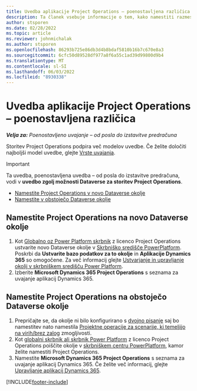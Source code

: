 ```yaml
---
title: Uvedba aplikacije Project Operations – poenostavljena različica
description: Ta članek vsebuje informacije o tem, kako namestiti razmestitev Project Operations lite – dogovor o predračunu.
author: stsporen
ms.date: 02/28/2022
ms.topic: article
ms.reviewer: johnmichalak
ms.author: stsporen
ms.openlocfilehash: 86293b725e86db3d4b8bdaf5810b16b7c670e8a3
ms.sourcegitcommit: 6cfc50d89528df977a8f6a55c1ad39d99800d9b4
ms.translationtype: MT
ms.contentlocale: sl-SI
ms.lasthandoff: 06/03/2022
ms.locfileid: "8930338"
---
```

# <a name="deploy-project-operations---lite"></a>Uvedba aplikacije Project Operations – poenostavljena različica

_**Velja za:** Poenostavljeno uvajanje – od posla do izstavitve predračuna_



Storitev Project Operations podpira več modelov uvedbe. Če želite določiti najboljši model uvedbe, glejte [Vrste uvajanja](determine-deployment-type.md).


> [!IMPORTANT]
> Ta uvedba, poenostavljena uvedba – od posla do izstavitve predračuna, vodi v **uvedbo zgolj možnosti Dataverse za storitev Project Operations**.

- [Namestite Project Operations v novo Dataverse okolje](#new)
- [Namestite v obstoječo Dataverse okolje](#existing)



## <a name="install-project-operations-to-a-new-dataverse-environment"></a><a name="new"></a> Namestite Project Operations na novo Dataverse okolje

1. Kot [Globalno oz Power Platform skrbnik](/power-platform/admin/global-service-administrators-can-administer-without-license) z licenco Project Operations ustvarite novo Dataverse okolje v [Skrbniško središče PowerPlatform](https://admin.powerplatform.com). Poskrbi da **Ustvarite bazo podatkov za to okolje** in **Aplikacije Dynamics 365** so omogočene. Za več informacij glejte [Ustvarjanje in upravljanje okolij v skrbniškem središču Power Platform](/power-platform/admin/create-environment#create-an-environment-in-the-power-platform-admin-center).
2. Izberite **Microsoft Dynamics 365 Project Operations** s seznama za uvajanje aplikacij Dynamics 365.


## <a name="install-project-operations-to-an-existing-dataverse-environment"></a><a name="existing"></a> Namestite Project Operations na obstoječo Dataverse okolje
1. Prepričajte se, da okolje ni bilo konfigurirano s [dvojno pisanje](/dynamics365/fin-ops-core/dev-itpro/data-entities/dual-write/dual-write-overview) saj bo namestitev nato namestila [Projektne operacije za scenarije, ki temeljijo na virih/brez zalog](project-operations-integrated-deployment-overview.md) zmogljivosti.
2. Kot [globalni skrbnik ali skrbnik Power Platform](/power-platform/admin/global-service-administrators-can-administer-without-license) z licenco Project Operations poiščite okolje v [skrbniškem centru PowerPlatform](https://admin.powerplatform.com), kamor želite namestiti Project Operations.
3. Namestite **Microsoft Dynamics 365 Project Operations** s seznama za uvajanje aplikacij Dynamics 365. Če želite več informacij, glejte [Upravljanje aplikacij Dynamics 365](/power-platform/admin/manage-apps).




[!INCLUDE[footer-include](../includes/footer-banner.md)]
